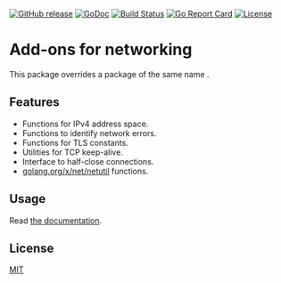 [![GitHub release](https://img.shields.io/github/release/cybozu-go/netutil.svg?maxAge=60)][releases]
[![GoDoc](https://godoc.org/github.com/cybozu-go/netutil?status.svg)][godoc]
[![Build Status](https://travis-ci.org/cybozu-go/netutil.svg?branch=master)](https://travis-ci.org/cybozu-go/netutil)
[![Go Report Card](https://goreportcard.com/badge/github.com/cybozu-go/netutil)](https://goreportcard.com/report/github.com/cybozu-go/netutil)
[![License](https://img.shields.io/github/license/cybozu-go/netutil.svg?maxAge=2592000)](LICENSE)

Add-ons for networking
======================

This package overrides a package of the same name .

Features
--------

* Functions for IPv4 address space.
* Functions to identify network errors.
* Functions for TLS constants.
* Utilities for TCP keep-alive.
* Interface to half-close connections.
* [golang.org/x/net/netutil](https://godoc.org/golang.org/x/net/netutil) functions.

Usage
-----

Read [the documentation][godoc].

License
-------

[MIT](https://opensource.org/licenses/MIT)

[releases]: https://github.com/cybozu-go/netutil/releases
[godoc]: https://godoc.org/github.com/cybozu-go/netutil
